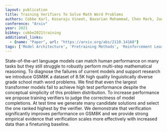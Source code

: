 ```yaml
---
layout: publication
title: Training Verifiers To Solve Math Word Problems
authors: Cobbe Karl, Kosaraju Vineet, Bavarian Mohammad, Chen Mark, Jun Heewoo, Kaiser Lukasz, Plappert Matthias, Tworek Jerry, Hilton Jacob, Nakano Reiichiro, Hesse Christopher, Schulman John
conference: "Arxiv"
year: 2021
bibkey: cobbe2021training
additional_links:
  - {name: "Paper", url: "https://arxiv.org/abs/2110.14168"}
tags: ['Model Architecture', 'Pretraining Methods', 'Reinforcement Learning', 'Training Techniques', 'Transformer']
---
```

State-of-the-art language models can match human performance on many tasks but they still struggle to robustly perform multi-step mathematical reasoning. To diagnose the failures of current models and support research we introduce GSM8K a dataset of 8.5K high quality linguistically diverse grade school math word problems. We find that even the largest transformer models fail to achieve high test performance despite the conceptual simplicity of this problem distribution. To increase performance we propose training verifiers to judge the correctness of model completions. At test time we generate many candidate solutions and select the one ranked highest by the verifier. We demonstrate that verification significantly improves performance on GSM8K and we provide strong empirical evidence that verification scales more effectively with increased data than a finetuning baseline.
